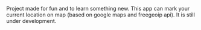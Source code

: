 Project made for fun and to learn something new. 
This app can mark your current location on map (based on google maps and freegeoip api).
It is still under development.